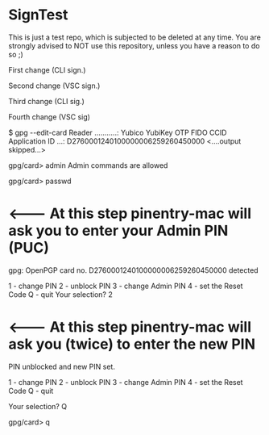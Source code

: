 # SignTest
This is just a test repo, which is subjected to be deleted at any time. You are strongly advised to NOT use this repository, unless you have a reason to do so ;)

First change (CLI sign.)

Second change (VSC sign.)

Third change (CLI sig.)

Fourth change (VSC sig)

$ gpg --edit-card
Reader ...........: Yubico YubiKey OTP FIDO CCID
Application ID ...: D2760001240100000006259260450000
<....output skipped...>

gpg/card> admin
Admin commands are allowed

gpg/card> passwd
# <--- At this step pinentry-mac will ask you to enter your Admin PIN (PUC)
gpg: OpenPGP card no. D2760001240100000006259260450000 detected

1 - change PIN
2 - unblock PIN
3 - change Admin PIN
4 - set the Reset Code
Q - quit
Your selection? 2

# <--- At this step pinentry-mac will ask you (twice) to enter the new PIN
PIN unblocked and new PIN set.

1 - change PIN
2 - unblock PIN
3 - change Admin PIN
4 - set the Reset Code
Q - quit

Your selection? Q

gpg/card> q